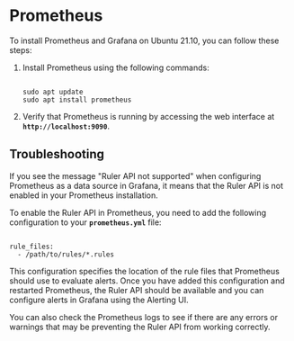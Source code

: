 # Prometheus

To install Prometheus and Grafana on Ubuntu 21.10, you can follow these steps:

1. Install Prometheus using the following commands:

    ```
    
    sudo apt update
    sudo apt install prometheus
    ```

2. Verify that Prometheus is running by accessing the web interface at **`http://localhost:9090`**.

## Troubleshooting

If you see the message "Ruler API not supported" when configuring Prometheus as a data source in Grafana, it means that the Ruler API is not enabled in your Prometheus installation.

To enable the Ruler API in Prometheus, you need to add the following configuration to your **`prometheus.yml`** file:

```

rule_files:
  - /path/to/rules/*.rules
```

This configuration specifies the location of the rule files that Prometheus should use to evaluate alerts. Once you have added this configuration and restarted Prometheus, the Ruler API should be available and you can configure alerts in Grafana using the Alerting UI.

You can also check the Prometheus logs to see if there are any errors or warnings that may be preventing the Ruler API from working correctly.
